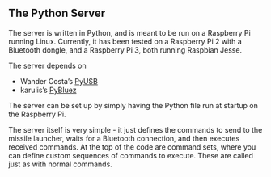 ## The Python Server

The server is written in Python, and is meant to be run on a Raspberry Pi running Linux. Currently, it has been tested on a Raspberry Pi 2 with a Bluetooth dongle, and a Raspberry Pi 3, both running Raspbian Jesse. 

The server depends on
* Wander Costa’s [PyUSB](https://walac.github.io/pyusb/)
* karulis’s [PyBluez](https://github.com/karulis/pybluez)

The server can be set up by simply having the Python file run at  startup on the Raspberry Pi. 

The server itself is very simple - it just defines the commands to send to the missile launcher, waits for a Bluetooth connection, and then executes received commands.
At the top of the code are command sets, where you can define custom sequences of commands to execute. These are called just as with normal commands. 